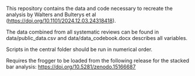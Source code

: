 This repository contains the data and code necessary to recreate the analysis by Walters and Bulterys et al (https://doi.org/10.1101/2024.12.03.24318418).

The data combined from all systematic reviews can be found in data/public_data.csv and data/data_codebook.docx describes all variables. 

Scripts in the central folder should be run in numerical order. 

Requires the frogger to be loaded from the following release for the stacked bar analysis: https://doi.org/10.5281/zenodo.15166687
